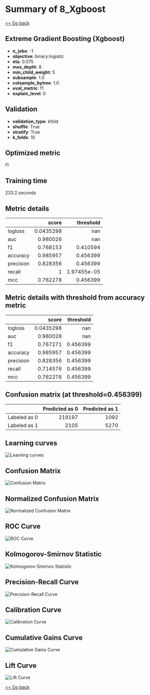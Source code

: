 # Summary of 8_Xgboost

[<< Go back](../README.md)


## Extreme Gradient Boosting (Xgboost)
- **n_jobs**: -1
- **objective**: binary:logistic
- **eta**: 0.075
- **max_depth**: 8
- **min_child_weight**: 5
- **subsample**: 1.0
- **colsample_bytree**: 1.0
- **eval_metric**: f1
- **explain_level**: 0

## Validation
 - **validation_type**: kfold
 - **shuffle**: True
 - **stratify**: True
 - **k_folds**: 10

## Optimized metric
f1

## Training time

233.2 seconds

## Metric details
|           |     score |     threshold |
|:----------|----------:|--------------:|
| logloss   | 0.0435298 | nan           |
| auc       | 0.980026  | nan           |
| f1        | 0.768153  |   0.410594    |
| accuracy  | 0.985957  |   0.456399    |
| precision | 0.828356  |   0.456399    |
| recall    | 1         |   1.97455e-05 |
| mcc       | 0.762278  |   0.456399    |


## Metric details with threshold from accuracy metric
|           |     score |   threshold |
|:----------|----------:|------------:|
| logloss   | 0.0435298 |  nan        |
| auc       | 0.980026  |  nan        |
| f1        | 0.767271  |    0.456399 |
| accuracy  | 0.985957  |    0.456399 |
| precision | 0.828356  |    0.456399 |
| recall    | 0.714576  |    0.456399 |
| mcc       | 0.762278  |    0.456399 |


## Confusion matrix (at threshold=0.456399)
|              |   Predicted as 0 |   Predicted as 1 |
|:-------------|-----------------:|-----------------:|
| Labeled as 0 |           219197 |             1092 |
| Labeled as 1 |             2105 |             5270 |

## Learning curves
![Learning curves](learning_curves.png)
## Confusion Matrix

![Confusion Matrix](confusion_matrix.png)


## Normalized Confusion Matrix

![Normalized Confusion Matrix](confusion_matrix_normalized.png)


## ROC Curve

![ROC Curve](roc_curve.png)


## Kolmogorov-Smirnov Statistic

![Kolmogorov-Smirnov Statistic](ks_statistic.png)


## Precision-Recall Curve

![Precision-Recall Curve](precision_recall_curve.png)


## Calibration Curve

![Calibration Curve](calibration_curve_curve.png)


## Cumulative Gains Curve

![Cumulative Gains Curve](cumulative_gains_curve.png)


## Lift Curve

![Lift Curve](lift_curve.png)



[<< Go back](../README.md)

